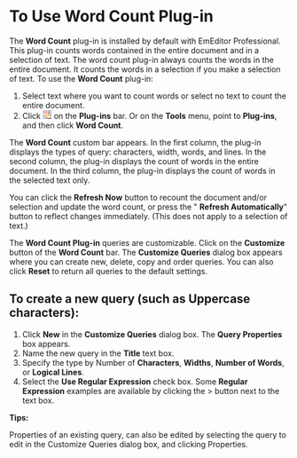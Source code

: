 # To Use Word Count Plug-in

The **Word Count** plug-in is installed by default with EmEditor Professional. This plug-in counts words contained in the entire document and in a selection of text. The word count plug-in always counts the words in the entire document. It
counts the words in a selection if you make a selection of text. To use the **Word Count** plug-in:

1. Select text where you want to count words or select no text to count the entire document.
2. Click **![Word Count](../../images/plugin_wordcount.gif)** on the **Plug-ins** bar. Or on the **Tools** menu, point to **Plug-ins**, and then click **Word Count**.

The **Word Count** custom bar appears. In the first column, the plug-in displays the types of query: characters, width, words, and lines. In the second column, the plug-in displays the count of words in the entire document. In the third column, the
plug-in displays the count of words in the selected text only.

You can click the **Refresh Now** button to recount the document and/or selection and update the word count, or press the " **Refresh Automatically**" button to reflect changes immediately. (This does not apply to a selection of text.)

The **Word Count Plug-in** queries are customizable. Click on the **Customize** button of the **Word Count** bar. The **Customize Queries** dialog box appears where you can create new, delete, copy and order queries. You can also click **Reset** to return all queries to
the default settings.

## To create a new query (such as Uppercase characters):

1. Click **New** in the **Customize Queries** dialog box. The **Query Properties** box appears.
2. Name the new query in the **Title** text box.
3. Specify the type by Number of **Characters**, **Widths**, **Number of Words**, or **Logical Lines**.
4. Select the **Use Regular Expression** check box. Some **Regular Expression** examples are available by clicking the > button next to the text box.

**Tips:**

Properties of an existing query, can also be edited by selecting the query to edit in the Customize Queries dialog box, and clicking Properties.